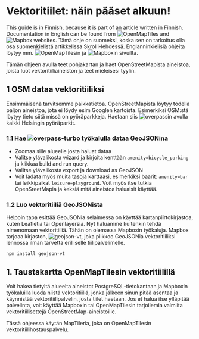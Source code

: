 # Vektoritiilet: näin pääset alkuun!

This guide is in Finnish, because it is part of an article written in Finnish. Documentation in English can be found from ![OpenMapTiles](https://openmaptiles.org/docs/) and ![Mapbox](https://www.mapbox.com/help/tutorials/) websites.
Tämä ohje on suomeksi, koska sen on tarkoitus olla osa suomenkielistä artikkelissa Skrolli-lehdessä. Englanninkielisiä ohjeita löytyy mm. ![OpenMapTilesin](https://openmaptiles.org/docs/) ja ![Mapboxin](https://www.mapbox.com/help/tutorials/) sivuilta.


Tämän ohjeen avulla teet pohjakartan ja haet OpenStreetMapista aineistoa, joista luot vektoritiiliaineiston ja teet mieleisesi tyylin.

## 1 OSM dataa vektoritiiliksi
Ensimmäisenä tarvitsemme paikkatietoa. OpenStreetMapista löytyy todella paljon aineistoa, jota ei löydy esim Googlen kartoista. Esimerkiksi OSM:stä löytyy tieto siitä missä on pyöräparkkeja. Haetaan siis ![overpassin](http://overpass-turbo.eu/) avulla kaikki Helsingin pyöräparkit. 

### 1.1 Hae ![overpass-turbo työkalulla](http://overpass-turbo.eu/) dataa GeoJSONina

 - Zoomaa sille alueelle josta haluat dataa
 - Valitse ylävalikosta wizard ja kirjoita kenttään `amenity=bicycle_parking` ja klikkaa build and run query.
 - Valitse ylävalikosta export ja download as GeoJSON
 - Voit ladata myös muita tasoja karttaasi, esimerkiksi baarit: `amenity=bar` tai leikkipaikat `leisure=playground`. Voit myös itse tutkia OpenSreetMapia ja keksiä mitä aineistoa haluaisit käyttää.
 
 ### 1.2 Luo vektoritiiliä GeoJSONista
Helpoin tapa esittää GeoJSONia selaimessa on käyttää kartanpiirtokirjastoa, kuten Leafletia tai Openlayersia. Nyt haluamme kuitenkin tehdä nimenomaan vektoritiiliä. Tähän on olemassa Mapboxin työkaluja. Mapbox tarjoaa kirjaston, ![geojson-vt](https://github.com/mapbox/geojson-vt), joka pilkkoo GeoJSONia vektoritiiliksi lennossa ilman tarvetta erilliselle tiilipalvelimelle.

`npm install geojson-vt`



## 1. Taustakartta OpenMapTilesin vektoritiilillä
Voit hakea tietyltä alueelta aineistot PostgreSQL-tietokantaan ja Mapboxin työkaluilla luoda niistä vektoritiiliä, jonka jälkeen sinun pitää asentaa ja käynnistää vektoritiilipalvelin, josta tiilet haetaan. Jos et halua itse ylläpitää palvelinta, voit käyttää Mapboxin tai OpenMapTilesin tarjoilemia valmiita vektoritiilisettejä OpenStreetMap-aineistoille.

Tässä ohjeessa käytän MapTileria, joka on OpenMapTilesin vektoritiilihostauspalvelu.

